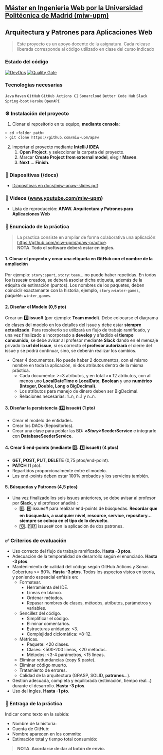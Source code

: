 ## [Máster en Ingeniería Web por la Universidad Politécnica de Madrid (miw-upm)](http://miw.etsisi.upm.es)

## Arquitectura y Patrones para Aplicaciones Web

> Este proyecto es un apoyo docente de la asignatura. Cada release liberada corresponde al código utilizado en clase del
> curso indicado

### Estado del código
[![DevOps](https://github.com/miw-upm/apaw/actions/workflows/continuous-integration.yml/badge.svg)](https://github.com/miw-upm/apaw/actions/workflows/continuous-integration.yml)
[![Quality Gate](https://sonarcloud.io/api/project_badges/measure?project=es.upm.miw%3Aapaw&metric=alert_status)](https://sonarcloud.io/dashboard?id=es.upm.miw%3Aapaw)

### Tecnologías necesarias

`Java` `Maven` `GitHub` `GitHub Actions CI` `Sonarcloud` `Better Code Hub` `Slack` `Spring-boot` `Heroku` `OpenAPI`

### :gear: Instalación del proyecto

1. Clonar el repositorio en tu equipo, **mediante consola**:

```sh
> cd <folder path>
> git clone https://github.com/miw-upm/apaw
```

2. Importar el proyecto mediante **IntelliJ IDEA**
    1. **Open Project**, y seleccionar la carpeta del proyecto.
    1. Marcar **Create Project from external model**, elegir **Maven**.
    1. **Next** … **Finish**.

### :book: Diapositivas (/docs)

* [Diapositivas en docs/miw-apaw-slides.pdf](docs/miw-apaw-slides.pdf)

### :movie_camera: Videos (www.youtube.com/miw-upm)

* Lista de reproducción: **APAW. Arquitectura y Patrones para Aplicaciones Web**

### :page_with_curl: Enunciado de la práctica

> La practica consiste en ampliar de forma colaborativa una aplicación: https://github.com/miw-upm/apaw-practice.  
> **NOTA. Todo el software deberá estar en ingles.**

#### 1. Clonar el proyecto y crear una etiqueta en GitHub con el nombre de la ampliación

Por ejemplo: `story:sport`, `story:team`... no puede haber repetidas. En todos los issues# creados, se deberá asociar
dicha etiqueta, además de la etiquita de estimación (puntos). Los nombres de los paquetes, deben coincidir exactamante
con la historia, ejemplo, `story:winter-games`, paquete: `winter_games`.

#### 2. Diseñar el Modelo (0,5 pto)

Crear un **:one: issue#** (por ejemplo: **Team model**). Debe colocarse el diagrama de clases del modelo en los detalles
del issue y debe estar **siempre actualizado**. Para resolverlo se utilizará un flujo de trabajo ramificado, y una vez
finalizado e incorporado a **develop** y añadido el **tiempo consumido**, se debe avisar al profesor mediante
**Slack** dando en el mensaje privado la **url del issue**, si es correcto el **profesor autorizará** el cierre del
issue y se podrá continuar, sino, se deberán realizar los cambios.

* Crear 4 documentos. No puede haber 2 documentos, con el mismo nombre en toda la aplicación, ni dos atributos dentro de
  la misma práctica.
    * Cada documento: >=3 atributos, y en total >= 12 atributos, con al menos uno **LocalDateTime o LocalDate**,
      **Boolean** y uno **numérico (Integer, Double, Long o BigDecimal)**.
    * Los atributos para manejo de dinero deben ser BigDecimal.
    * Relaciones necesarias: 1..n, n..1 y n..n.

#### 3. Diseñar la persistencia (**:two: issue#**) (1 pto)

* Crear el modelo de entidades.
* Crear los DAOs (Repositorios).
* Crear una clase para poblar las BD: **&lt;_Story_>SeederService** e integrarlo con **DatabaseSeederService**.

#### 4. Crear 5 end-points (mediante :three:..:seven: issue#) (4 ptos)

* **GET, POST, PUT, DELETE** (0,75 ptos/end-point).
* **PATCH** (1 pto).
* Repartidos proporcionalmente entre el modelo.
* Los end-points deben estar 100% probados y los servicios también.

#### 5. Búsquedas y Patrones (4,5 ptos)

* Una vez finalizado los seis issues anteriores, se debe avisar al profesor por **Slack**, y el profesor añadirá :
    * :eight:..:nine: issues# para realizar end-points de búsquedas. **Recordar que en búsquedas, a cualquier nivel,
      resource, service, repository... siempre se coloca en el tipo de lo devuelto**.
    * :keycap_ten:..:one::one: issues# con la aplicación de dos patrones.

### :white_check_mark: Criterios de evaluación

* Uso correcto del flujo de trabajo ramificado. **Hasta -3 ptos**.
* Adecuación de la temporalidad de desarrollo según el enunciado. **Hasta -3 ptos**.
* Mantenimiento de calidad del código según GitHub Actions y Sonar. Cobertura >= 80%. **Hasta -3 ptos**. Todos los
  aspectos vistos en teoría, y poniendo espeacial enfásis en:
    * Formatear.
        * Herramienta del IDE.
        * Líneas en blanco.
        * Ordenar métodos.
        * Repasar nombres de clases, métodos, atributos, parámetros y variables.
    * Sencillez del código.
        * Simplificar el código.
        * Eliminar comentarios.
        * Estructuras anidadas: <3.
        * Complejidad ciclomática: <8-12.
    * Métricas.
        * Paquete: <20 clases.
        * Clases: <500-200 líneas, <20 métodos.
        * Métodos: <3-4 parámetros, <15 líneas.
    * Eliminar redundancias (copy & paste).
    * Eliminar código muerto.
    * Tratamiento de errores.
    * Calidad de la arquitectura (GRASP, SOLID, **patrones**...).
* Gestión adecuada, completa y equilibrada (estimación, tiempo real...) durante el desarrollo. **Hasta -3 ptos**.
* Uso del ingles. **Hasta -1 pto**.

### :clap: Entraga de la práctica

Indicar como texto en la subida:

* Nombre de la historía:
* Cuenta de GitHub:
* Nombre aparecen en los commits:
* Estimación total y tiempo total consumido:

> **NOTA. Acordarse de dar al botón de envío.**